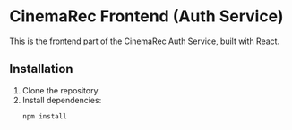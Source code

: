 # CinemaRec Frontend (Auth Service)

This is the frontend part of the CinemaRec Auth Service, built with React.

## Installation

1. Clone the repository.
2. Install dependencies:
   ```bash
   npm install